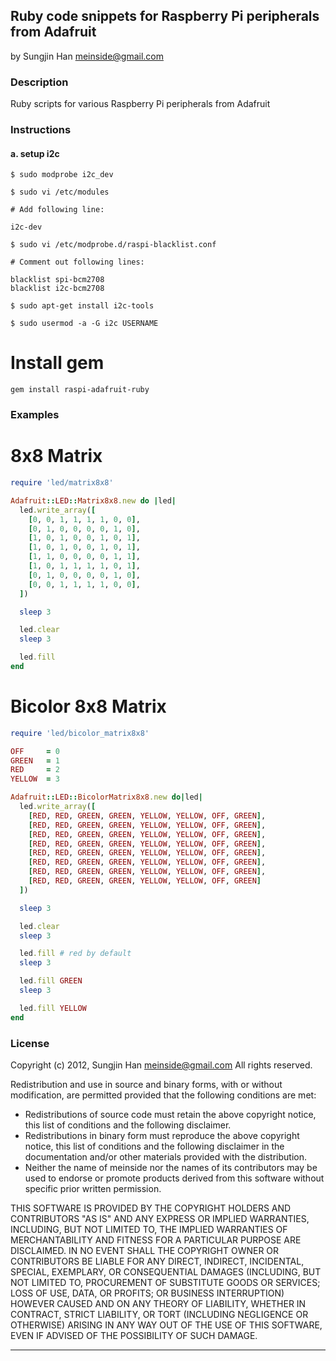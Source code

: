 ## Ruby code snippets for Raspberry Pi peripherals from Adafruit ##
by Sungjin Han <meinside@gmail.com>

### Description ###

Ruby scripts for various Raspberry Pi peripherals from Adafruit

### Instructions ###

#### a. setup i2c ####

``$ sudo modprobe i2c_dev``

``$ sudo vi /etc/modules``

```
# Add following line:

i2c-dev
```

``$ sudo vi /etc/modprobe.d/raspi-blacklist.conf ``

```
# Comment out following lines:

blacklist spi-bcm2708
blacklist i2c-bcm2708
```

``$ sudo apt-get install i2c-tools``

``$ sudo usermod -a -G i2c USERNAME``


# Install gem

`gem install raspi-adafruit-ruby`

### Examples

# 8x8 Matrix

```ruby
require 'led/matrix8x8'

Adafruit::LED::Matrix8x8.new do |led|
  led.write_array([
    [0, 0, 1, 1, 1, 1, 0, 0],
    [0, 1, 0, 0, 0, 0, 1, 0],
    [1, 0, 1, 0, 0, 1, 0, 1],
    [1, 0, 1, 0, 0, 1, 0, 1],
    [1, 1, 0, 0, 0, 0, 1, 1],
    [1, 0, 1, 1, 1, 1, 0, 1],
    [0, 1, 0, 0, 0, 0, 1, 0],
    [0, 0, 1, 1, 1, 1, 0, 0],
  ])

  sleep 3

  led.clear
  sleep 3

  led.fill
end
```

# Bicolor 8x8 Matrix

```ruby
require 'led/bicolor_matrix8x8'

OFF     = 0
GREEN   = 1
RED     = 2
YELLOW  = 3

Adafruit::LED::BicolorMatrix8x8.new do|led|
  led.write_array([
    [RED, RED, GREEN, GREEN, YELLOW, YELLOW, OFF, GREEN],
    [RED, RED, GREEN, GREEN, YELLOW, YELLOW, OFF, GREEN],
    [RED, RED, GREEN, GREEN, YELLOW, YELLOW, OFF, GREEN],
    [RED, RED, GREEN, GREEN, YELLOW, YELLOW, OFF, GREEN],
    [RED, RED, GREEN, GREEN, YELLOW, YELLOW, OFF, GREEN],
    [RED, RED, GREEN, GREEN, YELLOW, YELLOW, OFF, GREEN],
    [RED, RED, GREEN, GREEN, YELLOW, YELLOW, OFF, GREEN],
    [RED, RED, GREEN, GREEN, YELLOW, YELLOW, OFF, GREEN]
  ])

  sleep 3

  led.clear
  sleep 3

  led.fill # red by default
  sleep 3

  led.fill GREEN
  sleep 3

  led.fill YELLOW
end
```

### License ###

Copyright (c) 2012, Sungjin Han <meinside@gmail.com>
All rights reserved.

 Redistribution and use in source and binary forms, with or without
 modification, are permitted provided that the following conditions are met:

 * Redistributions of source code must retain the above copyright notice,
   this list of conditions and the following disclaimer.
 * Redistributions in binary form must reproduce the above copyright
   notice, this list of conditions and the following disclaimer in the
   documentation and/or other materials provided with the distribution.
 * Neither the name of meinside nor the names of its contributors may be
   used to endorse or promote products derived from this software without
   specific prior written permission.

 THIS SOFTWARE IS PROVIDED BY THE COPYRIGHT HOLDERS AND CONTRIBUTORS "AS IS"
 AND ANY EXPRESS OR IMPLIED WARRANTIES, INCLUDING, BUT NOT LIMITED TO, THE
 IMPLIED WARRANTIES OF MERCHANTABILITY AND FITNESS FOR A PARTICULAR PURPOSE
 ARE DISCLAIMED. IN NO EVENT SHALL THE COPYRIGHT OWNER OR CONTRIBUTORS BE
 LIABLE FOR ANY DIRECT, INDIRECT, INCIDENTAL, SPECIAL, EXEMPLARY, OR
 CONSEQUENTIAL DAMAGES (INCLUDING, BUT NOT LIMITED TO, PROCUREMENT OF
 SUBSTITUTE GOODS OR SERVICES; LOSS OF USE, DATA, OR PROFITS; OR BUSINESS
 INTERRUPTION) HOWEVER CAUSED AND ON ANY THEORY OF LIABILITY, WHETHER IN
 CONTRACT, STRICT LIABILITY, OR TORT (INCLUDING NEGLIGENCE OR OTHERWISE)
 ARISING IN ANY WAY OUT OF THE USE OF THIS SOFTWARE, EVEN IF ADVISED OF THE
 POSSIBILITY OF SUCH DAMAGE.

* * *

